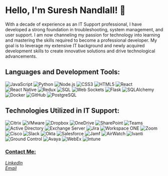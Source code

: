 # Hello, I'm Suresh Nandlall! 👋

With a decade of experience as an IT Support professional, I have developed a strong foundation in troubleshooting, system management, and user support. I am now channeling my passion for technology into learning and mastering the skills required to become a professional developer. My goal is to leverage my extensive IT background and newly acquired development skills to create innovative solutions and drive technological advancements.
<br>

## Languages and Development Tools:
![JavaScript](https://img.shields.io/badge/JavaScript-F7DF1E?style=flat&logo=javascript&logoColor=black)
![Python](https://img.shields.io/badge/Python-3776AB?style=flat&logo=python&logoColor=white)
![Node.js](https://img.shields.io/badge/Node.js-339933?style=flat&logo=nodedotjs&logoColor=white)
![CSS3](https://img.shields.io/badge/CSS3-1572B6?style=flat&logo=css3&logoColor=white)
![HTML5](https://img.shields.io/badge/HTML5-E34F26?style=flat&logo=html5&logoColor=white)
![React](https://img.shields.io/badge/React-20232A?style=flat&logo=react&logoColor=61DAFB)
![React Native](https://img.shields.io/badge/React_Native-20232A?style=flat&logo=react&logoColor=61DAFB)
![Redux](https://img.shields.io/badge/Redux-764ABC?style=flat&logo=redux&logoColor=white)
![SQL](https://img.shields.io/badge/SQL-4479A1?style=flat&logo=postgresql&logoColor=white)
![Web Sockets](https://img.shields.io/badge/WebSockets-0099FF?style=flat&logo=socketdotio&logoColor=white)
![Flask](https://img.shields.io/badge/Flask-000000?style=flat&logo=flask&logoColor=white)
![SQLAlchemy](https://img.shields.io/badge/SQLAlchemy-CF4647?style=flat&logo=sqlalchemy&logoColor=white)
![Docker](https://img.shields.io/badge/Docker-2496ED?style=flat&logo=docker&logoColor=white)
![GitHub](https://img.shields.io/badge/GitHub-181717?style=flat&logo=github&logoColor=white)
![PostgreSQL](https://img.shields.io/badge/PostgreSQL-336791?style=flat&logo=postgresql&logoColor=white)

## Technologies Utilized in IT Support:
![Citrix](https://img.shields.io/badge/Citrix-002B5C?style=flat&logo=citrix&logoColor=white)
![VMware](https://img.shields.io/badge/VMware-607078?style=flat&logo=vmware&logoColor=white)
![Dropbox](https://img.shields.io/badge/Dropbox-0061FF?style=flat&logo=dropbox&logoColor=white)
![OneDrive](https://img.shields.io/badge/OneDrive-0078D4?style=flat&logo=microsoftonedrive&logoColor=white)
![SharePoint](https://img.shields.io/badge/SharePoint-0078D4?style=flat&logo=microsoftsharepoint&logoColor=white)
![Teams](https://img.shields.io/badge/Teams-6264A7?style=flat&logo=microsoftteams&logoColor=white)
![Active Directory](https://img.shields.io/badge/Active_Directory-0078D4?style=flat&logo=windows&logoColor=white)
![Exchange Server](https://img.shields.io/badge/Exchange_Server-0078D4?style=flat&logo=microsoftexchange&logoColor=white)
![Jira](https://img.shields.io/badge/Jira-0052CC?style=flat&logo=jira-software&logoColor=white)
![Workspace ONE](https://img.shields.io/badge/Workspace_ONE-FF5B00?style=flat&logo=vmware&logoColor=white)
![Zoom](https://img.shields.io/badge/Zoom-2D8CFF?style=flat&logo=zoom&logoColor=white)
![Cisco](https://img.shields.io/badge/Cisco-1BA0D7?style=flat&logo=cisco&logoColor=white)
![Slack](https://img.shields.io/badge/Slack-4A154B?style=flat&logo=slack&logoColor=white)
![Okta](https://img.shields.io/badge/Okta-007DC1?style=flat&logo=okta&logoColor=white)
![Salesforce](https://img.shields.io/badge/Salesforce-00A1E0?style=flat&logo=salesforce&logoColor=white)
![Jamf](https://img.shields.io/badge/Jamf-1F2937?style=flat&logo=none&logoColor=white)
![AirWatch](https://img.shields.io/badge/AirWatch-007ACC?style=flat&logo=none&logoColor=white)
![Ivanti](https://img.shields.io/badge/Ivanti-FF4800?style=flat&logo=none&logoColor=white)
![Ground Control](https://img.shields.io/badge/Ground_Control-4CAF50?style=flat&logo=none&logoColor=white)
![Avaya](https://img.shields.io/badge/Avaya-F01A22?style=flat&logo=none&logoColor=white)
![WebEx](https://img.shields.io/badge/WebEx-008CCF?style=flat&logo=none&logoColor=white)
![Intune](https://img.shields.io/badge/Intune-0078D4?style=flat&logo=none&logoColor=white)
<br>

### <ins>Contact Me:</ins>
*[LinkedIn](https://www.linkedin.com/in/suresh-nandlall/) <br>*
*[Email](mailto:suresh.nandlall@outlook.com)*
